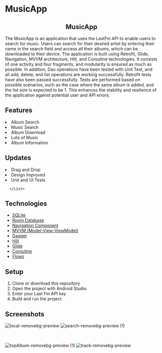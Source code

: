 # MusicApp
<div align="center"><h2>MusicApp</h2> </div>


 <p>The MusicApp is an application that uses the LastFm API to enable users to search for music. Users can search for their desired artist by entering their name in the search field and access all their albums, which can be downloaded to their device. The application is built using Retrofit, Glide, Navigation, MVVM architecture, Hilt, and Coroutine technologies. It consists of one activity and four fragments, and modularity is ensured as much as possible. In addition, Dao operations have been tested with Unit Test, and all add, delete, and list operations are working successfully. Retrofit tests have also been passed successfully. Tests are performed based on possible scenarios, such as the case where the same album is added, and the list size is expected to be 1. This enhances the stability and resilience of the application against potential user and API errors.</p>

## Features
  <List>
        <li>Album Search</li>
        <li>Music Search</li>
        <li>Album Download</li>
        <li>Lots of Music</li>
        <li>Album Information</li>
        <liClean Interface</li>
      </List>
      
## Updates
  <List>
        <li>Drag and Drop </li>
        <li>Design İmproved</li>
        <li>Unit and UI Tests</li>
    
      </List>      

## Technologies

- [SQLite](https://www.sqlite.org/)
- [Room Database](https://developer.android.com/topic/libraries/architecture/room)
- [Navigation Component](https://developer.android.com/guide/navigation)
- [MVVM (Model-View-ViewModel)](https://developer.android.com/jetpack/docs/guide#recommended-app-arch)
- [Dagger](https://dagger.dev)
- [Hilt](https://developer.android.com/training/dependency-injection/hilt-android)
- [Glide](https://github.com/bumptech/glide)
- [Coroutine](https://developer.android.com/kotlin/coroutines)
- [Flows](https://developer.android.com/kotlin/flow)

## Setup
1. Clone or download this repository
2. Open the project with Android Studio
3. Enter your Last Fm API key
4. Build and run the project


## Screenshots

![local-removebg-preview](https://user-images.githubusercontent.com/100201401/226329715-ee9c0507-a839-4af8-b4c7-637f62bb6cca.png)
![search-removebg-preview (1)](https://user-images.githubusercontent.com/100201401/226329735-d2ddcaa6-e4e4-4730-adda-e36c8bcc2ef8.png)

  </br>  </br>
![topAlbum-removebg-preview (1)](https://user-images.githubusercontent.com/100201401/226329970-04167b4b-bbab-4fcf-8a41-08924281818b.png)
![track-removebg-preview](https://user-images.githubusercontent.com/100201401/226329998-54841f87-8e43-4e0a-bf74-a6860ca8b93a.png)

